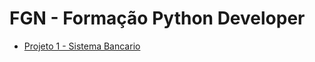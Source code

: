 # FGN - Formação Python Developer

<a name="projeto"></a>

- [Projeto 1 - Sistema Bancario](https://github.com/nalpsa/fgn-dio-python/tree/main/Sistema-Bancario)
